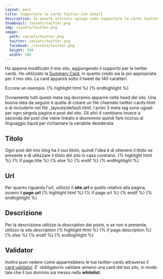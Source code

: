 ```yaml
---
layout: post
title: Supportare le cards Twitter con Jekyll
description: In questo articolo spiego come supportare le cards twitter con il tuo sito Jekyll. In questo potrai decidere come appare il tuo sito quando viene condiviso su twitter.
thumbnail: /assets/twitter.png
img: /assets/twitter.png
image:
  path: /assets/twitter.png
  twitter: /assets/twitter.png
  facebook: //assets/twitter.png
  height: 100
  width: 100
---
```


Ho appena modificato il mio sito, aggiungendo il supporto per le twitter cards. Ho utilizzato la [Summary Card](https://dev.twitter.com/cards/types/summary), in quanto credo sia la più appropriata per il mio sito. La card apparirà sotto il tweet da 140 caratteri.
<!-- more -->
Eccone un esempio.
{% highlight html %}
<meta name="twitter:card" content="summary" />
<meta name="twitter:site" content="@site_username" />
<meta name="twitter:title" content="Title" />
<meta name="twitter:url" content="URL">
<meta name="twitter:description" content="Fino a 200 caratteri" />
<meta name="twitter:image" content="link/immagine.jpg" />
{% endhighlight %}

Ovviamente tutti questi meta tag dovranno apparire nella head del sito. Una buona idea da seguire è quella di creare un file chiamato twitter-cards.html e di includerlo nel file &#95;layouts/default.html.
I primi 3 meta tag sono uguali per ogni singola pagina e post del sito. Gli altri 4 cambiano invece a seconda del post che viene linkato e dovremmo quindi fare ricorso al linguaggio liquid per richiamare la variabile desiderata.

## Titolo
Ogni post del mio blog ha il suo titolo, quindi l'idea è di ottenere il titolo se presente e di utilizzare il titolo del sito in caso contrario.
{% highlight html %}
{% if page.title %}
  <meta name="twitter:title" content="{{ page.title }}">
{% else %}
  <meta name="twitter:title" content="{{ site.title }}">
{% endif %}
{% endhighlight %}

## Url
Per quanto riguarda l'url, utilizzo il **site.url** e quello relativo alla pagina, ovvero il **page.url**
{% highlight html %}
{% if page.url %}
  <meta name="twitter:url" content="{{ site.url }}{{ page.url }}">
{% endif %}
{% endhighlight %}

## Descrizione
Per la descrizione utilizzo la *description* dei posts, e se non è presente, utilizzo la *site.description*
{% highlight html %}
{% if page.description %}
  <meta name="twitter:description" content="{{ page.description }}">
{% else %}
  <meta name="twitter:description" content="{{ site.description }}">
{% endif %}
{% endhighlight %}

## Validator
Inoltre puoi vedere come apparirebbero le tue twitter-cards attraverso il [card validator](https://cards-dev.twitter.com/validator). E' obbligatorio validare almeno una card del tuo sito, in modo tale che il tuo dominio sia messo nella **whitelist**.
